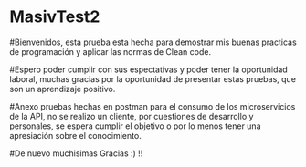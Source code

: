 # MasivTest2
#Bienvenidos, esta prueba esta hecha para demostrar mis buenas practicas de programación y aplicar las normas de Clean code.

#Espero poder cumplir con sus espectativas y poder tener la oportunidad laboral, muchas gracias por la oportunidad de presentar estas pruebas, que son un aprendizaje positivo.

#Anexo pruebas hechas en postman para el consumo de los microservicios de la API, no se realizo un cliente, por cuestiones de desarrollo y personales, se espera cumplir el objetivo o por lo menos tener una apresiación sobre el conocimiento.

#De nuevo muchisimas Gracias :) !!
